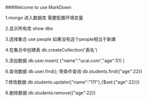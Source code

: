 ###Welcome to use MarkDown

1.mongo 进入数据库 需要配置环境变量

2.显示所有库  show dbs

3.选择集合 use people  如果没有这个people相当于新建

4.在集合中创建表 db.createCollection('表名')

5.添加数据 db.user.insert( {"name":"ucai.com","age":51} ) 

6.查询数据  db.user.find(); 带条件查询  db.students.find({"age":22})

7.修改数据  db.students.update({"name":"111"},{$set:{"age":22}})

8.删除数据  db.students.remove({"age":22})
